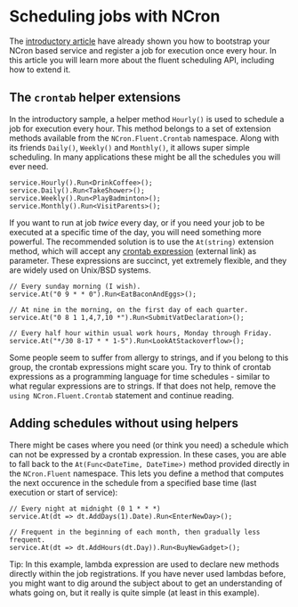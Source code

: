 # Scheduling jobs with NCron #

The [introductory article](Introduction.md) have already shown you how to bootstrap your NCron based service and register a job for execution once every hour. In this article you will learn more about the fluent scheduling API, including how to extend it.

## The `crontab` helper extensions ##

In the introductory sample, a helper method `Hourly()` is used to schedule a job for execution every hour. This method belongs to a set of extension methods available from the `NCron.Fluent.Crontab` namespace. Along with its friends `Daily()`, `Weekly()` and `Monthly()`, it allows super simple scheduling. In many applications these might be all the schedules you will ever need.

```
service.Hourly().Run<DrinkCoffee>();
service.Daily().Run<TakeShower>();
service.Weekly().Run<PlayBadminton>();
service.Monthly().Run<VisitParents>();
```

If you want to run at job _twice_ every day, or if you need your job to be executed at a specific time of the day, you will need something more powerful. The recommended solution is to use the `At(string)` extension method, which will accept any [crontab expression](http://code.google.com/p/ncrontab/wiki/CrontabExpression) (external link) as parameter. These expressions are succinct, yet extremely flexible, and they are widely used on Unix/BSD systems.

```
// Every sunday morning (I wish).
service.At("0 9 * * 0").Run<EatBaconAndEggs>();

// At nine in the morning, on the first day of each quarter.
service.At("0 8 1 1,4,7,10 *").Run<SubmitVatDeclaration>();

// Every half hour within usual work hours, Monday through Friday.
service.At("*/30 8-17 * * 1-5").Run<LookAtStackoverflow>();
```

Some people seem to suffer from allergy to strings, and if you belong to this group, the crontab expressions might scare you. Try to think of crontab expressions as a programming language for time schedules - similar to what regular expressions are to strings. If that does not help, remove the `using NCron.Fluent.Crontab` statement and continue reading.

## Adding schedules without using helpers ##

There might be cases where you need (or think you need) a schedule which can not be expressed by a crontab expression. In these cases, you are able to fall back to the `At(Func<DateTime, DateTime>)` method provided directly in the `NCron.Fluent` namespace. This lets you define a method that computes the next occurence in the schedule from a specified base time (last execution or start of service):

```
// Every night at midnight (0 1 * * *)
service.At(dt => dt.AddDays(1).Date).Run<EnterNewDay>();

// Frequent in the beginning of each month, then gradually less frequent.
service.At(dt => dt.AddHours(dt.Day)).Run<BuyNewGadget>();
```

Tip: In this example, lambda expression are used to declare new methods directly within the job registrations. If you have never used lambdas before, you might want to dig around the subject about to get an understanding of whats going on, but it really is quite simple (at least in this example).